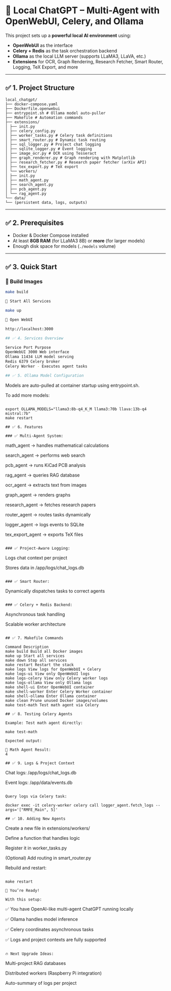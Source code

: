 # 📘 Local ChatGPT – Multi-Agent with OpenWebUI, Celery, and Ollama

This project sets up a **powerful local AI environment** using:

- **OpenWebUI** as the interface
- **Celery + Redis** as the task orchestration backend
- **Ollama** as the local LLM server (supports LLaMA3, LLaVA, etc.)
- **Extensions** for OCR, Graph Rendering, Research Fetcher, Smart Router, Logging, TeX Export, and more

---

## ✅ 1. Project Structure
```
local_chatgpt/
├── docker-compose.yaml
├── Dockerfile.openwebui
├── entrypoint.sh # Ollama model auto-puller
├── Makefile # Automation commands
├── extensions/
│ ├── init.py
│ ├── celery_config.py
│ ├── worker_tasks.py # Celery task definitions
│ ├── smart_router.py # Dynamic task routing
│ ├── sql_logger.py # Project chat logging
│ ├── sqlite_logger.py # Event logging
│ ├── image_ocr.py # OCR using Tesseract
│ ├── graph_renderer.py # Graph rendering with Matplotlib
│ ├── research_fetcher.py # Research paper fetcher (arXiv API)
│ ├── tex_export.py # TeX export
│ └── workers/
│ ├── init.py
│ ├── math_agent.py
│ ├── search_agent.py
│ ├── pcb_agent.py
│ └── rag_agent.py
└── data/
└── (persistent data, logs, outputs)
```
---

## ✅ 2. Prerequisites

- Docker & Docker Compose installed
- At least **8GB RAM** (for LLaMA3 8B) or **more** (for larger models)
- Enough disk space for models (`./models` volume)

---

## ✅ 3. Quick Start

### 🔹 Build Images

```bash
make build

🔹 Start All Services

make up

🔹 Open WebUI

http://localhost:3000

## ✅ 4. Services Overview

Service Port Purpose
OpenWebUI 3000 Web interface
Ollama 11434 LLM model serving
Redis 6379 Celery broker
Celery Worker - Executes agent tasks

## ✅ 5. Ollama Model Configuration

```
Models are auto-pulled at container startup using entrypoint.sh.

To add more models:
```

export OLLAMA_MODELS="llama3:8b-q4_K_M llama3:70b llava:13b-q4 mistral:7b"
make restart

## ✅ 6. Features

### ✅ Multi-Agent System:

```
math_agent → handles mathematical calculations

search_agent → performs web search

pcb_agent → runs KiCad PCB analysis

rag_agent → queries RAG database

ocr_agent → extracts text from images

graph_agent → renders graphs

research_agent → fetches research papers

router_agent → routes tasks dynamically

logger_agent → logs events to SQLite

tex_export_agent → exports TeX files
```

### ✅ Project-Aware Logging:

```
Logs chat context per project

Stores data in /app/logs/chat_logs.db
```

### ✅ Smart Router:

```
Dynamically dispatches tasks to correct agents
```

### ✅ Celery + Redis Backend:

```
Asynchronous task handling

Scalable worker architecture
```

## ✅ 7. Makefile Commands

Command Description
make build Build all Docker images
make up Start all services
make down Stop all services
make restart Restart the stack
make logs View logs for OpenWebUI + Celery
make logs-ui View only OpenWebUI logs
make logs-celery View only Celery worker logs
make logs-ollama View only Ollama logs
make shell-ui Enter OpenWebUI container
make shell-worker Enter Celery Worker container
make shell-ollama Enter Ollama container
make clean Prune unused Docker images/volumes
make test-math Test math agent via Celery

## ✅ 8. Testing Celery Agents

Example: Test math agent directly:

make test-math

Expected output:

🧮 Math Agent Result:
4

## ✅ 9. Logs & Project Context

```
Chat logs: /app/logs/chat_logs.db

Event logs: /app/data/events.db
```

Query logs via Celery task:

docker exec -it celery-worker celery call logger_agent.fetch_logs --args='["RMFE_Main", 5]'

## ✅ 10. Adding New Agents

```
Create a new file in extensions/workers/

Define a function that handles logic

Register it in worker_tasks.py

(Optional) Add routing in smart_router.py

Rebuild and restart:
```

make restart

🚀 You’re Ready!

With this setup:

```
✅ You have OpenAI-like multi-agent ChatGPT running locally

✅ Ollama handles model inference

✅ Celery coordinates asynchronous tasks

✅ Logs and project contexts are fully supported
```

🔥 Next Upgrade Ideas:

```
Multi-project RAG databases

Distributed workers (Raspberry Pi integration)

Auto-summary of logs per project
```
